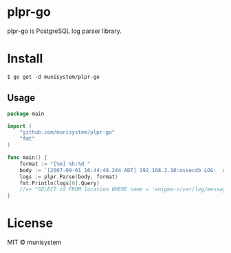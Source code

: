 # plpr-go
plpr-go is PostgreSQL log parser library.

# Install
```
$ go get -d munisystem/plpr-go
```

## Usage
```go
package main

import (
	"github.com/munisystem/plpr-go"
	"fmt"
)

func main() {
	format := "[%m] %h:%d "
	body := `[2007-09-01 16:44:49.244 ADT] 192.168.2.10:ossecdb LOG:  duration: 4.550 ms  statement: SELECT id FROM location WHERE name = 'enigma->/var/log/messages' AND server_id = '1'`
	logs := plpr.Parse(body, format)
	fmt.Println(logs[0].Query)
	//=> "SELECT id FROM location WHERE name = 'enigma->/var/log/messages' AND server_id = '1'"
}
```

# License
MIT © munisystem
